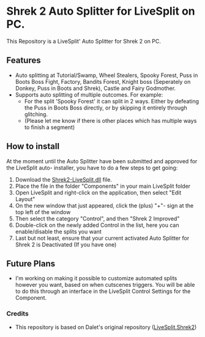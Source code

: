 # Shrek 2 Auto Splitter for LiveSplit on PC.
This Repository is a LiveSplit' Auto Splitter for Shrek 2 on PC.

## Features
- Auto splitting at Tutorial/Swamp, Wheel Stealers, Spooky Forest, Puss in Boots Boss Fight, Factory, Bandits Forest, Knight boss (Seperately on Donkey, Puss in Boots and Shrek), Castle and Fairy Godmother.
- Supports auto splitting of multiple outcomes. For example:
  - For the split 'Spooky Forest' it can split in 2 ways. Either by defeating the Puss in Boots Boss directly, or by skipping it entirely through glitching.
  - (Please let me know if there is other places which has multiple ways to finish a segment)

## How to install
At the moment until the Auto Splitter have been submitted and approved for the LiveSplit auto- installer, you have to do a few steps to get going:

1. Download the <a href="https://github.com/kevinjpetersen/Shrek2-LiveSplit/raw/master/Shrek2-LiveSplit/Components/Shrek2-LiveSplit.dll">Shrek2-LiveSplit.dll</a> file.
2. Place the file in the folder "Components" in your main LiveSplit folder
3. Open LiveSplit and right-click on the application, then select "Edit Layout"
4. On the new window that just appeared, click the (plus) "+"- sign at the top left of the window
5. Then select the category "Control", and then "Shrek 2 Improved"
6. Double-click on the newly added Control in the list, here you can enable/disable the splits you want
7. Last but not least, ensure that your current activated Auto Splitter for Shrek 2 is Deactivated (If you have one)

## Future Plans
- I'm working on making it possible to customize automated splits however you want, based on when cutscenes triggers. You will be able to do this through an interface in the LiveSplit Control Settings for the Component.


### Credits
- This repository is based on Dalet's original repository (<a href="https://github.com/Dalet/LiveSplit.Shrek2">LiveSplit.Shrek2</a>)

